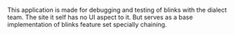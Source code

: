 This application is made for debugging and testing of blinks with the dialect team. The site it self has no UI aspect to it. But serves as a base implementation of blinks feature set specially chaining.
